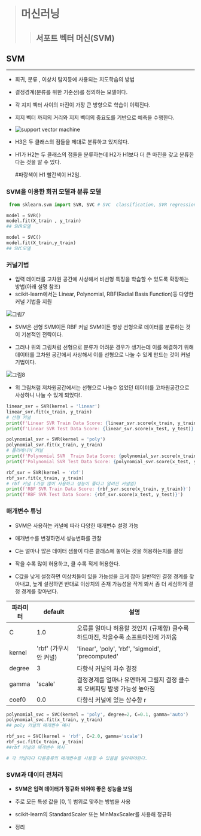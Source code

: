 > # 머신러닝
>> ## 서포트 벡터 머신(SVM)
## SVM
---------
- 회귀, 분류 , 이상치 탐지등에 사용되는 지도학습의 방법
- 결정경계(분류를 위한 기준선)를 정의하는 모델이다. 
- 각 지지 벡터 사이의 마진이 가장 큰 방향으로 학습이 이뤄진다.
- 지지 벡터 까지의 거리와 지지 벡터의 중요도를 기반으로 예측을 수행한다.
- ![support vector machine](https://upload.wikimedia.org/wikipedia/commons/thumb/2/20/Svm_separating_hyperplanes.png/220px-Svm_separating_hyperplanes.png)
- H3은 두 클래스의 점들을 제대로 분류하고 있지않다.
- H1가 H2는 두 클래스의 점들을 분류하는데 H2가 H1보다 더 큰 마진을 갖고 분류한다는 것을 알 수 있다.

   #파랑색이 H1 빨간색이 H2임.

### SVM을 이용한 회귀 모델과 분류 모델
  
```python
 from sklearn.svm import SVR, SVC # SVC  classification, SVR regression

model = SVR()
model.fit(X_train , y_train)
## SVR모델

model = SVC()
model.fit(X_train,y_train)
## SVC모델
 ```

### 커널기법
- 입력 데이터를 고차원 공간에 사상해서 비선형 특징을 학습할 수 있도록 확장하는 방법(아래 설명 참조)
- scikit-learn에서는 Linear, Polynomial, RBF(Radial Basis Function)등 다양한 커널 기법을 지원

![그림7](https://img1.daumcdn.net/thumb/R1280x0/?scode=mtistory2&fname=https%3A%2F%2Ft1.daumcdn.net%2Fcfile%2Ftistory%2F99F2D73359EACDE930)
- SVM은 선형 SVM이든 RBF 커널 SVM이든 항상 선형으로 데이터를 분류하는 것이 기본적인 전략이다. 

- 그러나 위의 그림처럼 선형으로 분류가 어려운 경우가 생기는데 이를 해결하기 위해 데이터를 고차원 공간에서 사상해서 이를 선형으로 나눌 수 있게 만드는 것이 커널 기법이다.

![그림8](https://img1.daumcdn.net/thumb/R1280x0/?scode=mtistory2&fname=https%3A%2F%2Ft1.daumcdn.net%2Fcfile%2Ftistory%2F990CD33359E9EC961E)

- 위 그림처럼 저차원공간에서는 선형으로 나눌수 없었던 데이터를 고차원공간으로 사상하니 나눌 수 있게 되었다!.
```python
linear_svr = SVR(kernel = 'linear')
linear_svr.fit(x_train, y_train)
# 선형 커널
print(f'Linear SVR Train Data Score: {linear_svr.score(x_train, y_train)}')
print(f'Linear SVR Test Data Score: {linear_svr.score(x_test, y_test)}')

polynomial_svr = SVR(kernel = 'poly')
polynomial_svr.fit(x_train, y_train)
# 폴리메니어 커널
print(f'Polynomial SVR  Train Data Score: {polynomial_svr.score(x_train, y_train)}')
print(f'Polynomial SVR Test Data Score: {polynomial_svr.score(x_test, y_test)}')

rbf_svr = SVR(kernel = 'rbf')
rbf_svr.fit(x_train, y_train)
# rbf 커널 (가장 많이 사용하고 성능이 좋다고 알려진 커널임)
print(f'RBF SVR Train Data Score: {rbf_svr.score(x_train, y_train)}')
print(f'RBF SVR Test Data Score: {rbf_svr.score(x_test, y_test)}')
```

### 매개변수 튜닝
- SVM은 사용하는 커널에 따라 다양한 매개변수 설정 가능
- 매개변수를 변경하면서 성능변화를 관찰

 - C는 얼마나 많은 데이터 샘플이 다른 클래스에 놓이는 것을 허용하는지를 결정
  - 작을 수록 많이 허용하고, 클 수록 적게 허용한다.
  -  C값을 낮게 설정하면 이상치들이 있을 가능성을 크게 잡아 일반적인 결정 경계를 찾아내고, 높게 설정하면 반대로 이상치의 존재 가능성을 작게 봐서 좀 더 세심하게 결정 경계를 찾아낸다.


|파라미터|default	| 설명|
|-------|-------|-------|
|C	|1.0|	오류를 얼마나 허용할 것인지 (규제항) 클수록 하드마진, 작을수록 소프트마진에 가까움|
|kernel	|'rbf' (가우시안 커널)| 'linear', 'poly', 'rbf', 'sigmoid', 'precomputed'|
|degree	| 3| 	다항식 커널의 차수 결정 |
|gamma	|'scale'|	결정경계를 얼마나 유연하게 그릴지 결정 클수록 오버피팅 발생 가능성 높아짐|
|coef0	|0.0	|다항식 커널에 있는 상수항 r

```python 
polynomial_svc = SVC(kernel = 'poly', degree=2, C=0.1, gamma='auto')
polynomial_svc.fit(x_train, y_train)
## poly 커널의 매개변수 예시

rbf_svc = SVC(kernel = 'rbf', C=2.0, gamma='scale')
rbf_svc.fit(x_train, y_train)
##rbf 커널의 매개변수 예시

# 각 커널마다 다른종류의 매개변수를 사용할 수 있음을 알아둬야한다.
```

### SVM과 데이터 전처리
- **SVM은 입력 데이터가 정규화 되어야 좋은 성능을 보임**
- 주로 모든 특성 값을 [0, 1] 범위로 맞추는 방법을 사용
- scikit-learn의 StandardScaler 또는 MinMaxScaler를 사용해 정규화

- 정리


